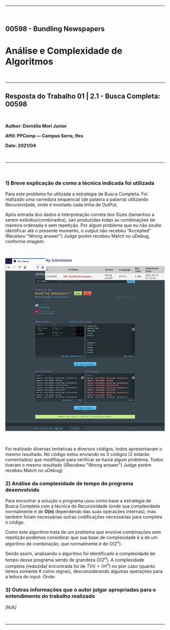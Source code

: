 ___

<br>

## 00598 - Bundling Newspapers
# **Análise e Complexidade de Algoritmos**

<br>

___

## Resposta do Trabalho 01 | 2.1 - Busca Completa: 00598

<br>


**Author: Dornélio Mori Junior**

**Affil: PPComp — Campus Serra, Ifes**

**Date: 2021/04**

<br>

___

<br>

### **1) Breve explicação de como a técnica indicada foi utilizada**


Para este problema foi utilizada a estratégia de Busca Completa. Foi realizado uma varredura sequencial (de palavra a palavra) utilizando Recursividade, onde é montado cada linha de OutPut.

Após entrada dos dados e interpretação correta dos Sizes (tamanhos a serem exibidos/combinados), são produzidas todas as combinações de maneira ordenada e sem repetição.
Por algum problema que eu não soube identificar até o presente momento, o output não recebeu "Accepted" (Recebeu "Wrong answer") Judge porém recebeu Match no uDebug, conforme imagem:

<br>

![Veredito](./00598-veredito.png)

<br>

Foi realizado diversas tentativas e diversos códigos, todos apresentavam o mesmo resultado.
Nó código estou enviando os 3 códigos (2 estarão comentados) que modifiquei para verificar se havia algum problema. Todos tiveram o mesmo resultado ((Recebeu "Wrong answer") Judge porém recebeu Match no uDebug)

### **2) Análise da complexidade de tempo do programa desenvolvido**
Para encontrar a solução o programa usou como base a estratégia de Busca Completa com a técnica de Recursividade (onde sua complexidade normalmente é de **O(n)** dependendo das suas operações internas), mas também foram necessárias outras codificações necessárias para completa o código. 

Como este algoritmo trata de um problema que envolve combinações sem repetição podemos considerar que sua base de complexidade é a de um algoritmo de combinação, que normalmente é de $O(2^n)$.

Sendo assim, analisando o algoritmo foi identificado a complexidade de tempo desse programa sendo de grandeza $O(2^n)$. A complexidade completa (reduzida) encontrada foi de $T(n) = (m^n)$ no pior caso (quanto temos somente # como regras), desconsiderando algumas operações para a leitura do input. Onde:


### **3) Outras informações que o autor julgar apropriadas para o entendimento do trabalho realizado**
_[N/A]_

<br>

___